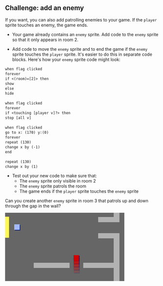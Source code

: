 ## Challenge: add an enemy

If you want, you can also add patrolling enemies to your game. If the `player` sprite touches an enemy, the game ends.

+ Your game already contains an `enemy` sprite. Add code to the `enemy` sprite so that it only appears in room 2.

+ Add code to move the `enemy` sprite and to end the game if the `enemy` sprite touches the `player` sprite. It's easier to do this in separate code blocks. Here's how your `enemy` sprite code might look:

```blocks
when flag clicked
forever
if <(room)=[2]> then
show
else
hide

when flag clicked
forever
if <touching [player v]?> then
stop [all v]

when flag clicked
go to x: (170) y:(0)
forever
repeat (130)
change x by (-1)
end

repeat (130)
change x by (1)
```

+ Test out your new code to make sure that:
	+ The `enemy` sprite only visible in room 2
	+ The `enemy` sprite patrols the room
	+ The game ends if the `player` sprite touches the `enemy` sprite

Can you create another `enemy` sprite in room 3 that patrols up and down through the gap in the wall?

![screenshot](images/world-enemy2.png)


